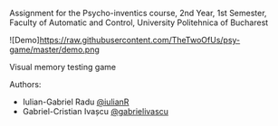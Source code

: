 Assignment for the Psycho-inventics course, 2nd Year, 1st Semester, Faculty of Automatic and Control, University Politehnica of Bucharest

![Demo]https://raw.githubusercontent.com/TheTwoOfUs/psy-game/master/demo.png

Visual memory testing game

Authors:
* Iulian-Gabriel Radu [@iulianR](https://github.com/iulianR)
* Gabriel-Cristian Ivașcu [@gabrielivascu](https://github.com/gabrielivascu)
